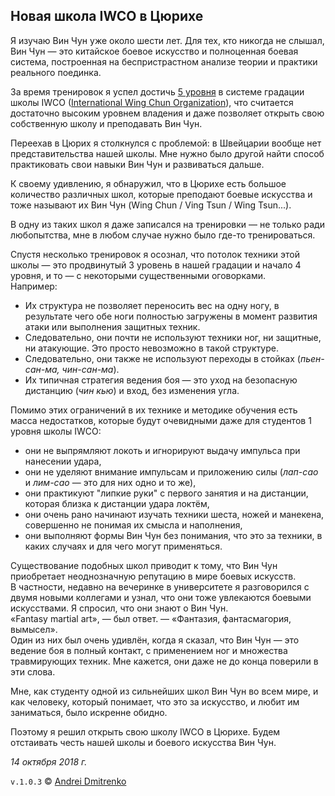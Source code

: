 ## Новая школа IWCO в Цюрихе

Я изучаю Вин Чун уже около шести лет. Для тех, кто никогда не слышал, Вин Чун &mdash; это китайское боевое искусство и полноценная боевая система, построенная на беспристрастном анализе теории и практики реального поединка.

За время тренировок я успел достичь [5 уровня](http://www.wing-chun.ru/grading/) в системе градации школы IWCO ([International Wing Chun Organization](http://www.wing-chun.ru)), что считается достаточно высоким уровнем владения и даже позволяет открыть свою собственную школу и преподавать Вин Чун.  

Переехав в Цюрих я столкнулся с проблемой: в Швейцарии вообще нет представительства нашей школы. Мне нужно было другой найти способ практиковать свои навыки Вин Чун и развиваться дальше.

К своему удивлению, я обнаружил, что в Цюрихе есть большое количество различных школ, которые преподают боевые искусства и тоже называют их Вин Чун (Wing Chun / Ving Tsun / Wing Tsun...).

В одну из таких школ я даже записался на тренировки &mdash; не только ради любопытства, мне в любом случае нужно было где-то тренироваться.

Спустя несколько тренировок я осознал, что потолок техники этой школы &mdash; это продвинутый 3 уровень в нашей градации и начало 4 уровня, и то &mdash; с некоторыми существенными оговорками.  
Например:
* Их структура не позволяет переносить вес на одну ногу, в результате чего обе ноги полностью загружены в момент развития атаки или выполнения защитных техник.
* Следовательно, они почти не используют техники ног, ни защитные, ни атакующие. Это просто невозможно в такой структуре.
* Следовательно, они также не используют переходы в стойках (_пьен-сан-ма, чин-сан-ма_).
* Их типичная стратегия ведения боя &mdash; это уход на безопасную дистанцию (_чин кью_) и вход, без изменения угла.

Помимо этих ограничений в их технике и методике обучения есть масса недостатков, которые будут очевидными даже для студентов 1 уровня школы IWCO:
* они не выпрямляют локоть и игнорируют выдачу импульса при нанесении удара,
* они не уделяют внимание импульсам и приложению силы (_лап-сао_ и _лим-сао_ &mdash; это для них одно и то же),
* они практикуют "липкие руки" с первого занятия и на дистанции, которая близка к дистанции удара локтём,
* они очень рано начинают изучать техники шеста, ножей и манекена, совершенно не понимая их смысла и наполнения,
* они выполняют формы Вин Чун без понимания, что это за техники, в каких случаях и для чего могут применяться.

Существование подобных школ приводит к тому, что Вин Чун приобретает неоднозначную репутацию в мире боевых искусств.  
В частности, недавно на вечеринке в университете я разговорился с двумя новыми коллегами и узнал, что они тоже увлекаются боевыми искусствами. Я спросил, что они знают о Вин Чун.   
&laquo;Fantasy martial art&raquo;, &mdash;  был ответ. &mdash; &laquo;Фантазия, фантасмагория, вымысел&raquo;.  
Один из них был очень удивлён, когда я сказал, что Вин Чун &mdash; это ведение боя в полный контакт, с применением ног и множества травмирующих техник. Мне кажется, они даже не до конца поверили в эти слова.

Мне, как студенту одной из сильнейших школ Вин Чун во всем мире, и как человеку, который понимает, что это за искусство, и любит им заниматься, было искренне обидно.

Поэтому я решил открыть свою школу IWCO в Цюрихе. Будем отстаивать честь нашей школы и боевого искусства Вин Чун.

_14 октября 2018 г._

`v.1.0.3` &copy; [Andrei Dmitrenko](https://finelit.github.io/blog)
